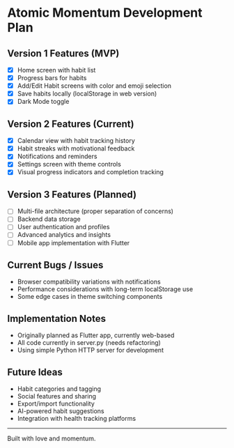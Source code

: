 # Atomic Momentum Development Plan

## Version 1 Features (MVP)
- [x] Home screen with habit list
- [x] Progress bars for habits
- [x] Add/Edit Habit screens with color and emoji selection
- [x] Save habits locally (localStorage in web version)
- [x] Dark Mode toggle

## Version 2 Features (Current)
- [x] Calendar view with habit tracking history
- [x] Habit streaks with motivational feedback
- [x] Notifications and reminders
- [x] Settings screen with theme controls
- [x] Visual progress indicators and completion tracking

## Version 3 Features (Planned)
- [ ] Multi-file architecture (proper separation of concerns)
- [ ] Backend data storage
- [ ] User authentication and profiles
- [ ] Advanced analytics and insights
- [ ] Mobile app implementation with Flutter

## Current Bugs / Issues
- Browser compatibility variations with notifications
- Performance considerations with long-term localStorage use
- Some edge cases in theme switching components

## Implementation Notes
- Originally planned as Flutter app, currently web-based
- All code currently in server.py (needs refactoring)
- Using simple Python HTTP server for development

## Future Ideas
- Habit categories and tagging
- Social features and sharing
- Export/import functionality
- AI-powered habit suggestions
- Integration with health tracking platforms

---
Built with love and momentum.